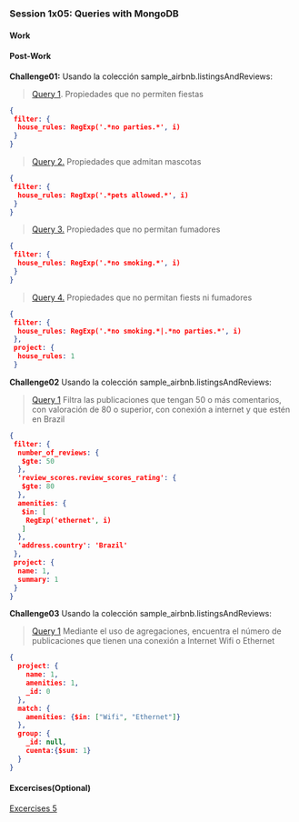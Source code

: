 ### Session 1x05: Queries with MongoDB

#### Work

#### Post-Work
**Challenge01:** Usando la colección sample_airbnb.listingsAndReviews:
> [Query 1](Challenge01/Query01.json). Propiedades que no permiten fiestas

```JSON
{
 filter: {
  house_rules: RegExp('.*no parties.*', i)
 }
}
```

> [Query 2.](Challenge01/Query02.json) Propiedades que admitan mascotas

```JSON
{
 filter: {
  house_rules: RegExp('.*pets allowed.*', i)
 }
}
```

> [Query 3.](Challenge01/Query03.json) Propiedades que no permitan fumadores

```JSON
{
 filter: {
  house_rules: RegExp('.*no smoking.*', i)
 }
}
```

> [Query 4.](Challenge01/Query04.json) Propiedades que no permitan fiests ni fumadores

```JSON
{
 filter: {
  house_rules: RegExp('.*no smoking.*|.*no parties.*', i)
 },
 project: {
  house_rules: 1
 }
```

**Challenge02** Usando la colección sample_airbnb.listingsAndReviews:
> [Query 1](Challenge02/Query01.json) Filtra las publicaciones que tengan 50
o más comentarios, con valoración de 80 o superior, con conexión a internet y
que estén en Brazil

```JSON
{
 filter: {
  number_of_reviews: {
   $gte: 50
  },
  'review_scores.review_scores_rating': {
   $gte: 80
  },
  amenities: {
   $in: [
    RegExp('ethernet', i)
   ]
  },
  'address.country': 'Brazil'
 },
 project: {
  name: 1,
  summary: 1
 }
}
```

**Challenge03** Usando la colección sample_airbnb.listingsAndReviews:
> [Query 1](Challenge03/Query01.json) Mediante el uso de agregaciones, encuentra
el número de publicaciones que tienen una conexión a Internet Wifi o Ethernet

```JSON
{
  project: {
    name: 1,
    amenities: 1,
    _id: 0
  },
  match: {
    amenities: {$in: ["Wifi", "Ethernet"]}
  },
  group: {
    _id: null,
    cuenta:{$sum: 1}
  }
}
```

#### Excercises(Optional)
[Excercises 5](Excercises/README.md)
